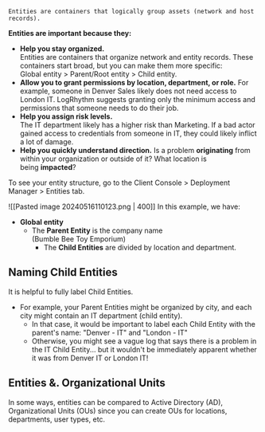 
```
Entities are containers that logically group assets (network and host records).
```


**Entities are important because they:**

- **Help you stay organized.**  
    Entities are containers that organize network and entity records. These containers start broad, but you can make them more specific:   
    Global entity > Parent/Root entity > Child entity.
- **Allow you to grant permissions by location, department, or role.** For example, someone in Denver Sales likely does not need access to London IT. LogRhythm suggests granting only the minimum access and permissions that someone needs to do their job.
- **Help you assign risk levels.**  
    The IT department likely has a higher risk than Marketing. If a bad actor gained access to credentials from someone in IT, they could likely inflict a lot of damage.
- **Help you quickly understand direction.** Is a problem **originating** from within your organization or outside of it? What location is being **impacted**?

To see your entity structure, go to the Client Console > Deployment Manager > Entities tab.

![[Pasted image 20240516110123.png | 400]]
In this example, we have:

- **Global entity**
    - The **Parent Entity** is the company name  
        (Bumble Bee Toy Emporium)
        - The **Child Entities** are divided by location and department.



## Naming Child Entities

It is helpful to fully label Child Entities. 

- For example, your Parent Entities might be organized by city, and each city might contain an IT department (child entity). 
    - In that case, it would be important to label each Child Entity with the parent's name: "Denver - IT" and "London - IT" 
    - Otherwise, you might see a vague log that says there is a problem in the IT Child Entity... but it wouldn't be immediately apparent whether it was from Denver IT or London IT!


## Entities &. Organizational Units

In some ways, entities can be compared to Active Directory (AD), Organizational Units (OUs) since you can create OUs for locations, departments, user types, etc.


